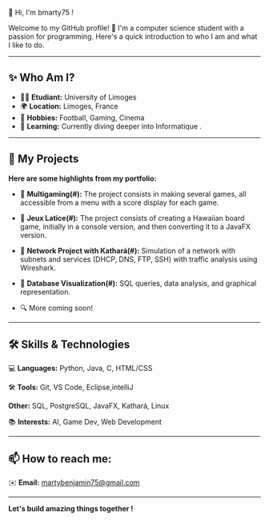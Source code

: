 🌟 Hi, I'm bmarty75 !


Welcome to my GitHub profile! 🚀 I'm a computer science student with a passion for programming. Here's a quick introduction to who I am and what I like to do.

---

## ✨ Who Am I?

- 🧑‍💻 **Etudiant:** University of Limoges
- 🌍 **Location:** Limoges, France
- 🎨 **Hobbies:** Football, Gaming, Cinema
- 🌱 **Learning:** Currently diving deeper into Informatique .

---

## 📖 My Projects

**Here are some highlights from my portfolio:**

- 📂 **Multigaming(#):** The project consists in making several games, all accessible from a menu with a score display for each game.
- 📂 **Jeux Latice(#):** The project consists of creating a Hawaiian board game, initially in a console version, and then converting it to a JavaFX version.
- 📂 **Network Project with Kathará(#):** Simulation of a network with subnets and services (DHCP, DNS, FTP, SSH) with traffic analysis using Wireshark.
- 📂 **Database Visualization(#):** SQL queries, data analysis, and graphical representation.
 

- 🔍 More coming soon! 

---

## 🛠️ Skills & Technologies

💻 **Languages:** Python, Java, C, HTML/CSS

🛠️ **Tools:** Git, VS Code, Eclipse,intelliJ

**Other:** SQL, PostgreSQL, JavaFX, Kathará, Linux  

📚 **Interests:** AI, Game Dev, Web Development

---

## 📫 How to reach me:

✉️ **Email:** martybenjamin75@gmail.com

---
<!---
bmarty75/bmarty75 is a ✨ special ✨ repository because its `README.md` (this file) appears on your GitHub profile.
You can click the Preview link to take a look at your changes.
--->

**Let's build amazing things together !**
